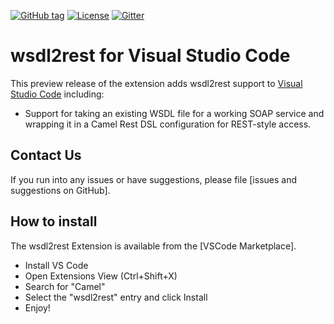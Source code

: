 [![GitHub tag](https://img.shields.io/github/tag/bfitzpat/vscode-wsdl2rest.svg?style=plastic)]()
[![License](https://img.shields.io/badge/license-Apache%202-blue.svg)]()
[![Gitter](https://img.shields.io/gitter/room/camel-tooling/Lobby.js.svg)](https://gitter.im/camel-tooling/Lobby)

# wsdl2rest for Visual Studio Code
This preview release of the extension adds wsdl2rest support to [Visual Studio Code](https://code.visualstudio.com/) including:
* Support for taking an existing WSDL file for a working SOAP service and wrapping it in a Camel Rest DSL configuration for REST-style access.

## Contact Us
If you run into any issues or have suggestions, please file [issues and suggestions on GitHub].

## How to install
The wsdl2rest Extension is available from the [VSCode Marketplace].

* Install VS Code
* Open Extensions View (Ctrl+Shift+X)
* Search for "Camel"
* Select the "wsdl2rest" entry and click Install
* Enjoy!
